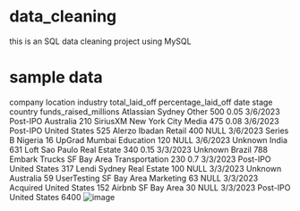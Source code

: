 # data_cleaning
this is an SQL data cleaning project using MySQL


# sample data

company	location	industry	total_laid_off	percentage_laid_off	date	stage	country	funds_raised_millions
Atlassian	Sydney	Other	500	0.05	3/6/2023	Post-IPO	Australia	210
SiriusXM	New York City	Media	475	0.08	3/6/2023	Post-IPO	United States	525
Alerzo	Ibadan	Retail	400	NULL	3/6/2023	Series B	Nigeria	16
UpGrad	Mumbai	Education	120	NULL	3/6/2023	Unknown	India	631
Loft	Sao Paulo	Real Estate	340	0.15	3/3/2023	Unknown	Brazil	788
Embark Trucks	SF Bay Area	Transportation	230	0.7	3/3/2023	Post-IPO	United States	317
Lendi	Sydney	Real Estate	100	NULL	3/3/2023	Unknown	Australia	59
UserTesting	SF Bay Area	Marketing	63	NULL	3/3/2023	Acquired	United States	152
Airbnb	SF Bay Area		30	NULL	3/3/2023	Post-IPO	United States	6400
![image](https://github.com/user-attachments/assets/4b0196a3-61e9-4574-8ee9-41e302b99382)

